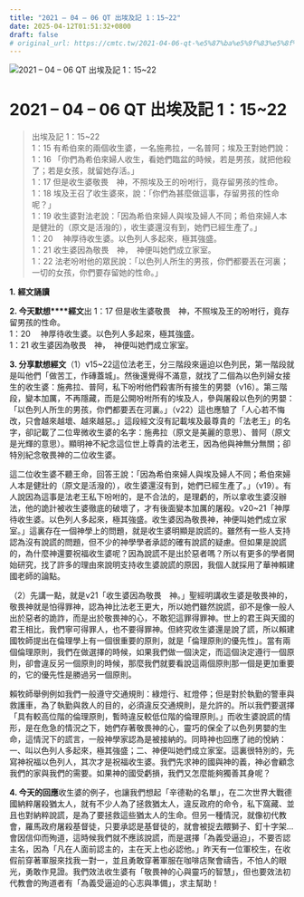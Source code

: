 ```yaml
---
title: "2021 – 04 – 06 QT 出埃及記 1：15~22"
date: 2025-04-12T01:51:32+0800
draft: false
# original_url: https://cmtc.tw/2021-04-06-qt-%e5%87%ba%e5%9f%83%e5%8f%8a%e8%a8%98-1%ef%bc%9a1522
---
```


![2021 – 04 – 06 QT 出埃及記 1：15\~22](/images/qt.jpg   "2021 – 04 – 06 QT 出埃及記 1：15\~22")

# 2021 – 04 – 06 QT 出埃及記 1：15\~22

> 出埃及記 1：15\~22  
> 1：15 有希伯來的兩個收生婆，一名施弗拉，一名普阿；埃及王對她們說：  
> 1：16 「你們為希伯來婦人收生，看她們臨盆的時候，若是男孩，就把他殺了；若是女孩，就留她存活。」  
> 1：17 但是收生婆敬畏　神，不照埃及王的吩咐行，竟存留男孩的性命。  
> 1：18 埃及王召了收生婆來，說：「你們為甚麼做這事，存留男孩的性命呢？」  
> 1：19 收生婆對法老說：「因為希伯來婦人與埃及婦人不同；希伯來婦人本是健壯的（原文是活潑的），收生婆還沒有到，她們已經生產了。」  
> 1：20 　神厚待收生婆。以色列人多起來，極其強盛。  
> 1：21 收生婆因為敬畏　神，　神便叫她們成立家室。  
> 1：22 法老吩咐他的眾民說：「以色列人所生的男孩，你們都要丟在河裏；一切的女孩，你們要存留她的性命。」

**1.** **經文誦讀**

**2. 今天默想****經文**出 1：17 但是收生婆敬畏　神，不照埃及王的吩咐行，竟存留男孩的性命。  
1：20 　神厚待收生婆。以色列人多起來，極其強盛。  
1：21 收生婆因為敬畏　神，　神便叫她們成立家室。

**3. 分享默想經文**（1）v15\~22這位法老王，分三階段來逼迫以色列民，第一階段就是叫他們「做苦工，作磚蓋城」。然後還覺得不滿意，就找了二個為以色列婦女接生的收生婆：施弗拉、普阿，私下吩咐他們殺害所有接生的男嬰（v16）。第三階段，變本加厲，不再隱藏，而是公開吩咐所有的埃及人，參與屠殺以色列的男嬰：「以色列人所生的男孩，你們都要丟在河裏。」（v22）這也應驗了「人心若不悔改，只會越來越壞、越來越惡。」這段經文沒有記載埃及最尊貴的「法老王」的名字，卻記載了二位卑微收生婆的名字：施弗拉（原文是美麗的意思）、普阿（原文是光輝的意思）。顯明神不紀念這位世上尊貴的法老王，因為他與神無分無關；卻特別紀念敬畏神的二位收生婆。

這二位收生婆不聽王命，回答王說：「因為希伯來婦人與埃及婦人不同；希伯來婦人本是健壯的（原文是活潑的），收生婆還沒有到，她們已經生產了。」（v19）。有人說因為這事是法老王私下吩咐的，是不合法的，是理虧的，所以拿收生婆沒辦法，他的詭計被收生婆徹底的破壞了，才有後面變本加厲的屠殺。v20\~21「神厚待收生婆。以色列人多起來，極其強盛。收生婆因為敬畏神，神便叫她們成立家室。」這裏存在一個神學上的問題，就是收生婆明顯是說謊的。雖然有一些人支持認為沒有說謊的問題，但不少的神學學者承認的確有說謊的疑慮。但如果是說謊的，為什麼神還要祝福收生婆呢？因為說謊不是出於惡者嗎？所以有更多的學者開始研究，找了許多的理由來說明支持收生婆說謊的原因，我個人就採用了華神賴建國老師的論點。

（2）先講一點，就是v21「收生婆因為敬畏　神。」聖經明講收生婆是敬畏神的，敬畏神就是怕得罪神，認為神比法老王更大，所以她們雖然說謊，卻不是像一般人出於惡者的詭詐，而是出於敬畏神的心，不敢犯這罪得罪神。世上的君王與天國的君王相比，我們寧可得罪人，也不要得罪神。但終究收生婆還是說了謊，所以賴建國牧師提出在倫理學上有一個很重要的原則，就是「倫理原則的優先性」。當有兩個倫理原則，我們在做選擇的時候，如果我們做一個決定，而這個決定遵行一個原則，卻會違反另一個原則的時候，那麼我們就要看說這兩個原則那一個是更加重要的，它的優先性是勝過另一個原則。

賴牧師舉例例如我們一般遵守交通規則：綠燈行、紅燈停；但是對於執勤的警車與救護車，為了執勤與救人的目的，必須違反交通規則，是允許的。所以我們要選擇「具有較高位階的倫理原則，暫時違反較低位階的倫理原則。」而收生婆說謊的情形，是在危急的情況之下，她們存著敬畏神的心，靈巧的保全了以色列男嬰的生命，這情況下的謊言，一般神學家認為是被接納的。同時神也回應了祂的悅納：一、叫以色列人多起來，極其強盛；二、神便叫她們成立家室。這裏很特別的，先寫神祝福以色列人，其次才是祝福收生婆。我們先求神的國與神的義，神必會顧念我們的家與我們的需要。如果神的國受虧損，我們又怎麼能夠獨善其身呢？

**4. 今天的回應**收生婆的例子，也讓我們想起「辛德勒的名單」，在二次世界大戰德國納粹屠殺猶太人，就有不少人為了拯救猶太人，違反政府的命令，私下窩藏、並且也對納粹說謊，是為了要拯救這些猶太人的生命。但另一種情況，就像初代教會，羅馬政府屠殺基督徒，只要承認是基督徒的，就會被捉去餵獅子、釘十字架…會因信仰而殉道，這時候我們就不應該說謊，而是選擇「為義受逼迫」，不要否認主名，因為「凡在人面前認主的，主在天上也必認他。」昨天有一位軍校生，在收假前穿著軍服來找我一對一，並且勇敢穿著軍服在咖啡店聚會禱告，不怕人的眼光，勇敢作見證。我們效法收生婆有「敬畏神的心與靈巧的智慧」，但也要效法初代教會的殉道者有「為義受逼迫的心志與準備」，求主幫助！